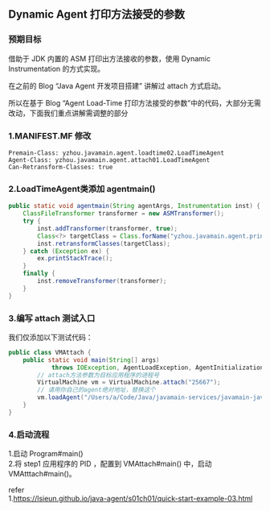 ## Dynamic Agent 打印方法接受的参数  

### 预期目标  
借助于 JDK 内置的 ASM 打印出方法接收的参数，使用 Dynamic Instrumentation 的方式实现。      

在之前的 Blog “Java Agent 开发项目搭建” 讲解过 attach 方式启动。  

所以在基于 Blog “Agent Load-Time 打印方法接受的参数”中的代码，大部分无需改动，下面我们重点讲解需调整的部分


### 1.MANIFEST.MF 修改    
```
Premain-Class: yzhou.javamain.agent.loadtime02.LoadTimeAgent
Agent-Class: yzhou.javamain.agent.attach01.LoadTimeAgent
Can-Retransform-Classes: true
```

### 2.LoadTimeAgent类添加 agentmain()
```java
public static void agentmain(String agentArgs, Instrumentation inst) {
    ClassFileTransformer transformer = new ASMTransformer();
    try {
        inst.addTransformer(transformer, true);
        Class<?> targetClass = Class.forName("yzhou.javamain.agent.printpid.HelloWorld");
        inst.retransformClasses(targetClass);
    } catch (Exception ex) {
        ex.printStackTrace();
    }
    finally {
        inst.removeTransformer(transformer);
    }
}
```

### 3.编写 attach 测试入口 


我们仅添加以下测试代码：            

```java
public class VMAttach {
    public static void main(String[] args)
            throws IOException, AgentLoadException, AgentInitializationException, AttachNotSupportedException {
        // attach方法参数为目标应用程序的进程号
        VirtualMachine vm = VirtualMachine.attach("25667");
        // 请用你自己的agent绝对地址，替换这个
        vm.loadAgent("/Users/a/Code/Java/javamain-services/javamain-javaagent/target/javamain-javaagent-1.0-SNAPSHOT-jar-with-dependencies.jar");
    }
}
```

### 4.启动流程  
1.启动 Program#main()           
2.将 step1 应用程序的 PID ，配置到 VMAttach#main() 中，启动 VMAtttach#main()。      

refer  
1.https://lsieun.github.io/java-agent/s01ch01/quick-start-example-03.html   